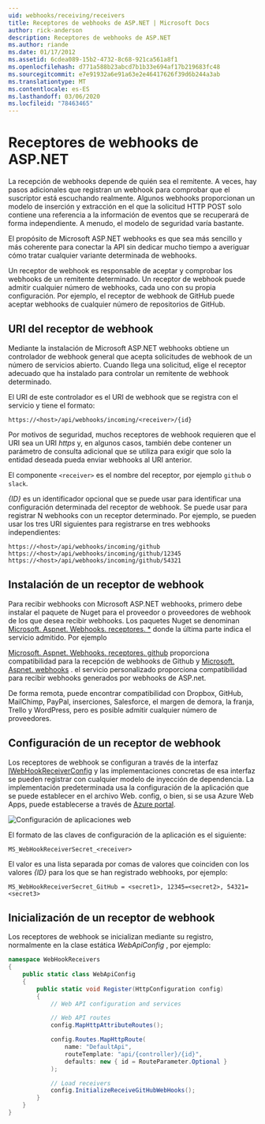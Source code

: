 ```yaml
---
uid: webhooks/receiving/receivers
title: Receptores de webhooks de ASP.NET | Microsoft Docs
author: rick-anderson
description: Receptores de webhooks de ASP.NET
ms.author: riande
ms.date: 01/17/2012
ms.assetid: 6cdea089-15b2-4732-8c68-921ca561a8f1
ms.openlocfilehash: d771a588b23abcd7b1b33e694af17b219683fc48
ms.sourcegitcommit: e7e91932a6e91a63e2e46417626f39d6b244a3ab
ms.translationtype: MT
ms.contentlocale: es-ES
ms.lasthandoff: 03/06/2020
ms.locfileid: "78463465"
---
```

# <a name="aspnet-webhooks-receivers"></a>Receptores de webhooks de ASP.NET

La recepción de webhooks depende de quién sea el remitente. A veces, hay pasos adicionales que registran un webhook para comprobar que el suscriptor está escuchando realmente. Algunos webhooks proporcionan un modelo de inserción y extracción en el que la solicitud HTTP POST solo contiene una referencia a la información de eventos que se recuperará de forma independiente. A menudo, el modelo de seguridad varía bastante.

El propósito de Microsoft ASP.NET webhooks es que sea más sencillo y más coherente para conectar la API sin dedicar mucho tiempo a averiguar cómo tratar cualquier variante determinada de webhooks.

Un receptor de webhook es responsable de aceptar y comprobar los webhooks de un remitente determinado. Un receptor de webhook puede admitir cualquier número de webhooks, cada uno con su propia configuración. Por ejemplo, el receptor de webhook de GitHub puede aceptar webhooks de cualquier número de repositorios de GitHub.

## <a name="webhook-receiver-uris"></a>URI del receptor de webhook

Mediante la instalación de Microsoft ASP.NET webhooks obtiene un controlador de webhook general que acepta solicitudes de webhook de un número de servicios abierto. Cuando llega una solicitud, elige el receptor adecuado que ha instalado para controlar un remitente de webhook determinado.

El URI de este controlador es el URI de webhook que se registra con el servicio y tiene el formato:

```
https://<host>/api/webhooks/incoming/<receiver>/{id}
```

Por motivos de seguridad, muchos receptores de webhook requieren que el URI sea un URI *https* y, en algunos casos, también debe contener un parámetro de consulta adicional que se utiliza para exigir que solo la entidad deseada pueda enviar webhooks al URI anterior.

El componente `<receiver>` es el nombre del receptor, por ejemplo `github` o `slack`.

*{ID}* es un identificador opcional que se puede usar para identificar una configuración determinada del receptor de webhook. Se puede usar para registrar N webhooks con un receptor determinado. Por ejemplo, se pueden usar los tres URI siguientes para registrarse en tres webhooks independientes:

```
https://<host>/api/webhooks/incoming/github
https://<host>/api/webhooks/incoming/github/12345
https://<host>/api/webhooks/incoming/github/54321
```

## <a name="installing-a-webhook-receiver"></a>Instalación de un receptor de webhook

Para recibir webhooks con Microsoft ASP.NET webhooks, primero debe instalar el paquete de Nuget para el proveedor o proveedores de webhook de los que desea recibir webhooks. Los paquetes Nuget se denominan [Microsoft. Aspnet. Webhooks. receptores. *](https://www.nuget.org/packages?q=Microsoft.AspNet.WebHooks.Receivers) donde la última parte indica el servicio admitido. Por ejemplo

[Microsoft. Aspnet. Webhooks. receptores. github](https://www.nuget.org/packages?q=Microsoft.AspNet.WebHooks.Receivers.GitHub) proporciona compatibilidad para la recepción de webhooks de Github y [Microsoft. Aspnet. webhooks](https://www.nuget.org/packages?q=Microsoft.AspNet.WebHooks.Receivers.Custom) . el servicio personalizado proporciona compatibilidad para recibir webhooks generados por webhooks de ASP.net.

De forma remota, puede encontrar compatibilidad con Dropbox, GitHub, MailChimp, PayPal, inserciones, Salesforce, el margen de demora, la franja, Trello y WordPress, pero es posible admitir cualquier número de proveedores.

## <a name="configuring-a-webhook-receiver"></a>Configuración de un receptor de webhook

Los receptores de webhook se configuran a través de la interfaz [IWebHookReceiverConfig](https://github.com/aspnet/WebHooks/blob/master/src/Microsoft.AspNet.WebHooks.Receivers/WebHooks/IWebHookReceiverConfig.cs) y las implementaciones concretas de esa interfaz se pueden registrar con cualquier modelo de inyección de dependencia. La implementación predeterminada usa la configuración de la aplicación que se puede establecer en el archivo Web. config, o bien, si se usa Azure Web Apps, puede establecerse a través de [Azure portal](https://portal.azure.com/).

![Configuración de aplicaciones web](_static/AzureAppSettings.png)

El formato de las claves de configuración de la aplicación es el siguiente:

```
MS_WebHookReceiverSecret_<receiver>
```

El valor es una lista separada por comas de valores que coinciden con los valores *{ID}* para los que se han registrado webhooks, por ejemplo:

```
MS_WebHookReceiverSecret_GitHub = <secret1>, 12345=<secret2>, 54321=<secret3>
```

## <a name="initializing-a-webhook-receiver"></a>Inicialización de un receptor de webhook

Los receptores de webhook se inicializan mediante su registro, normalmente en la clase estática *WebApiConfig* , por ejemplo:

```csharp
namespace WebHookReceivers
{
    public static class WebApiConfig
    {
        public static void Register(HttpConfiguration config)
        {
            // Web API configuration and services

            // Web API routes
            config.MapHttpAttributeRoutes();

            config.Routes.MapHttpRoute(
                name: "DefaultApi",
                routeTemplate: "api/{controller}/{id}",
                defaults: new { id = RouteParameter.Optional }
            );

            // Load receivers
            config.InitializeReceiveGitHubWebHooks();
        }
    }
}
```
